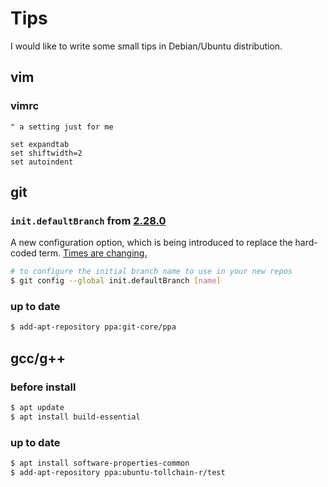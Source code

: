 # Tips
I would like to write some small tips in Debian/Ubuntu distribution.

## vim

### vimrc

```vimrc
" a setting just for me

set expandtab
set shiftwidth=2
set autoindent
```


## git

### ```init.defaultBranch``` from [2.28.0](https://github.blog/2020-07-27-highlights-from-git-2-28/)

A new configuration option, which is being introduced to replace the hard-coded term.
[Times are changing.](https://sfconservancy.org/news/2020/jun/23/gitbranchname/)

```bash
# to configure the initial branch name to use in your new repos
$ git config --global init.defaultBranch [name]
```

### up to date

```bash
$ add-apt-repository ppa:git-core/ppa
```


## gcc/g++

### before install

```bash
$ apt update
$ apt install build-essential
```

### up to date

```bash
$ apt install software-properties-common
$ add-apt-repository ppa:ubuntu-tollchain-r/test
```
